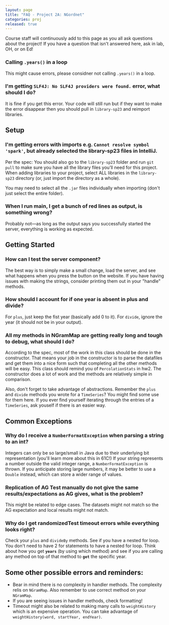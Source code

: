 ```yaml
---
layout: page
title: "FAQ - Project 2A: NGordnet"
categories: proj
released: true
---
```


Course staff will continuously add to this page as you all ask questions about the project! If you have a question that
isn't answered here, ask in lab, OH, or on Ed!

### Calling `.years()` in a loop

This might cause errors, please considner not calling `.years()` in a loop.

### I'm getting `SLF4J: No SLF4J providers were found.` error, what should I do?

It is fine if you get this error. Your code will still run but if they want to make the error disappear then you should pull in `library-sp23` and reimport libraries.

## Setup

### I'm getting errors with imports e.g. `Cannot resolve symbol 'spark'`, but already selected the library-sp23 files in IntelliJ.

Per the spec: You should also go to the `library-sp23` folder and run `git pull` to make sure you have all the library
files you’ll need for this project. When adding libraries to your project, select ALL libraries in the `library-sp23`
directory (or, just import the directory as a whole).

You may need to select all the `.jar` files individually when importing (don't just select the entire folder).

### When I run main, I get a bunch of red lines as output, is something wrong?

Probably not—as long as the output says you successfully started the server, everything is working as expected.

## Getting Started

### How can I test the server component?

The best way is to simply make a small change, load the server, and see what happens when you press the button on the
website. If you have having issues with making the strings, consider printing them out in your "handle" methods.

### How should I account for if one year is absent in plus and divide?

For `plus`, just keep the fist year (basically add 0 to it). For `divide`, ignore the year (it should not be in your
output).

### All my methods in NGramMap are getting really long and tough to debug, what should I do?

According to the spec, most of the work in this class should be done in the constructor. That means your job in the
constructor is to parse the datafiles and get them into a nice form such that completing all the other methods will be
easy. This class should remind you of `PercolationStats` in hw2. The constructor does a lot of work and the methods are
relatively simple in comparison.

Also, don't forget to take advantage of abstractions. Remember the `plus` and `divide` methods you wrote for
a `TimeSeries`? You might find some use for them here. If you ever find yourself iterating through the entries of
a `TimeSeries`, ask youself if there is an easier way.

## Common Exceptions

### Why do I receive a `NumberFormatException` when parsing a string to an int?

Integers can only be so large/small in Java due to their underlying bit representation (you'll learn more about this in
61C!) If your string represents a number outside the valid integer range, a `NumberFormatException` is thrown. If you
anticipate storing large numbers, it may be better to use a `Double` instead, which can store a wider range of values.

### Replication of AG Test manually do not give the same results/expectations as AG gives, what is the problem?

This might be related to edge cases. The datasets might not match so the AG expectation and local results might not
match.

### Why do I get randomizedTest timeout errors while everything looks right?

Check your `plus` and `divideBy` methods. See if you have a nested for loop. You don't need to have 2 for statements to
have a nested for loop. Think about how you get **`years`** (by using which method) and see if you are calling any
method on top of that method to **`get`** the specific year.

## Some other possible errors and reminders:

- Bear in mind there is no complexity in handler methods. The complexity relis on `NGramMap`. Also remember to use
  correct method on your `NGramMap`.
- If you are seeing issues in handler methods, check formatting!
- Timeout might also be related to making many calls to `weightHistory` which is an expensive operation. You can take
  advantage of `weightHistory(word, startYear, endYear)`.

